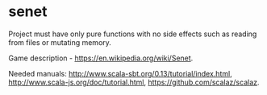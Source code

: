 # senet

Project must have only pure functions with no side effects such as
reading from files or mutating memory.

Game description - https://en.wikipedia.org/wiki/Senet.

Needed manuals:
http://www.scala-sbt.org/0.13/tutorial/index.html,
http://www.scala-js.org/doc/tutorial.html,
https://github.com/scalaz/scalaz.
